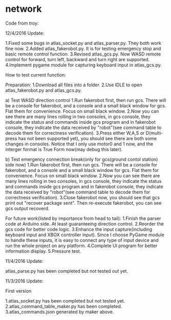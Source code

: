 # network
Code from troy:

12/4/2016 Update:

1.Fixed some bugs in atlas_socket.py and atlas_parser.py. They both work fine now.
2.Added atlas_fakerobot.py. It is for testing emergency stop and basic remote control function.
3.Revised atlas_gcs.py. Now WASD remote control for forward, turn left, backward and turn right are supported.
4.Implement pygame module for capturing keyboard input in atlas_gcs.py.

How to test current function:

Preparation:
1.Download all files into a folder.
2.Use IDLE to open atlas_fakerobot.py and atlas_gcs.py.

a) Test WASD direction control
1.Run fakerobot first, then run gcs. There will be a console for fakerobot, and a console and a small black window for gcs. Flat them for convenience. Focus on small black window.
2.Now you can see there are many lines rolling in two consoles, in gcs console, they indicate the status and commands inside gcs program and in fakerobot console, they indicate the data received by "robot"(see command table to decode them for correctness verification).
3.Press either W,A,S or D(multi-press has not been supported yet), you should see there are both some changes in consoles. Notice that I only use motor0 and 1 now, and the interger format is True Form now(may debug this later).

b) Test emergency connection break(only for gcs(ground contol station) side now)
1.Run fakerobot first, then run gcs. There will be a console for fakerobot, and a console and a small black window for gcs. Flat them for convenience. Focus on small black window.
2.Now you can see there are many lines rolling in two consoles, in gcs console, they indicate the status and commands inside gcs program and in fakerobot console, they indicate the data received by "robot"(see command table to decode them for correctness verification).
3.Close fakerobot now, you should see that gcs print out "recover package sent". Then re-execute fakerobot, you can see gcs output recoverd.

For future work(listed by importance from head to tail):
1.Finish the parser code at Arduino side. At least guaranteeing direction control.
2.Reorder the gcs code for better code logic.
3.Enhance the input capture(including keyboard input and XBOX controller input). Since I choose PyGame module to handle these inputs, it is easy to connect any type of input device and run the whole project on any platform.
4.Complete UI program for better information display.
5.Pressure test.

11/4/2016 Update:

atlas_parse.py has been completed but not tested out yet.

11/3/2016 Update:

First version

1.atlas_socket.py has been completed but not tested yet.
2.atlas_command_table_maker.py has been completed.
3.atlas_commands.json generated by maker above.


